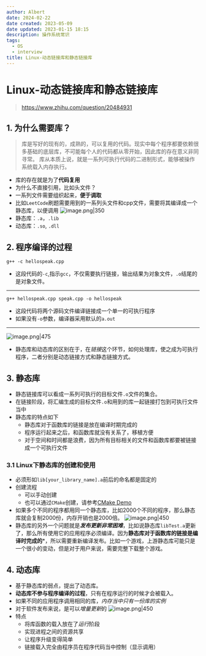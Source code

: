 ```yaml
---
author: Albert
date: 2024-02-22
date created: 2023-05-09
date updated: 2023-01-15 18:15
description: 操作系统常识
tags:
  - OS
  - interview
title: Linux-动态链接库和静态链接库
---
```


# Linux-动态链接库和静态链接库

> https://www.zhihu.com/question/20484931

## 1. 为什么需要库？

> 库是写好的现有的，成熟的，可以复用的代码。现实中每个程序都要依赖很多基础的底层库，不可能每个人的代码都从零开始，因此库的存在意义非同寻常。
> 库从本质上说，就是一系列可执行代码的二进制形式，能够被操作系统载入内存执行。

- 库的存在就是为了**代码复用**
- 为什么不直接引用，比如头文件？
- 一系列文件需要组织起来，**便于调取**
- 比如`LeetCode`刷题需要用到的一系列头文件和cpp文件，需要将其编译成一个静态库，以便调用
![image.png|350](https://img-20221128.oss-cn-shanghai.aliyuncs.com/img-2022-11/20230115165356.png)
- 静态库：`.a`，`.lib`
- 动态库：`.so`, `.dll`

## 2. 程序编译的过程

```shell
g++ -c hellospeak.cpp
```

- 这段代码的`-c`,指示`gcc`，不仅需要执行链接，输出结果为对象文件，`.o`结尾的是对象文件。
---

```shell
g++ hellospeak.cpp speak.cpp -o hellospeak
```

- 这段代码将两个源码文件编译链接成一个单一的可执行程序
- 如果没有`-o`参数，编译器采用默认的`a.out`
---
![image.png|475](https://img-20221128.oss-cn-shanghai.aliyuncs.com/img-2022-11/20230115170249.png)
- 静态库和动态库的区别在于，在*链接*这个环节，如何处理库，使之成为可执行程序，二者分别是动态链接方式和静态链接方式。

## 3. 静态库

- 静态链接库可以看成一系列可执行的目标文件`.o`文件的集合。
- 在链接阶段，将汇编生成的目标文件`.o`和用到的库一起链接打包到可执行文件当中
- 静态库的特点如下
  - 静态库对于函数库的链接是放在编译时期完成的
  - 程序运行起来之后，和函数库就没有关系了，移植方便
  - 对于空间和时间都是浪费，因为所有目标相关的文件和函数库都要被链接成一个可执行文件

### 3.1 Linux下静态库的创建和使用

- 必须形如`lib[your_library_name].a`前后的命名都是固定的
- 创建流程
  - 可以手动创建
  - 也可以通过`CMake`创建，请参考[CMake Demo](https://github.com/wzpan/cmake-demo)
- 如果多个不同的程序都用同一个静态库，比如2000个不同的程序，那么静态库就会复制2000份，内存开销也是2000倍。
![image.png|450](https://img-20221128.oss-cn-shanghai.aliyuncs.com/img-2022-11/20230115180907.png)
- 静态库的另外一个问题就是***发布更新非常困难***，比如说静态库`libTest.a`更新了，那么所有使用它的应用程序必须编译。因为**静态库对于函数库的链接是编译时完成的***，所以需要重新编译发布。比如一个游戏，上游静态库可能只是一个很小的变动，但是对于用户来说，需要完整下载整个游戏。

## 4. 动态库

- 基于静态库的弱点，提出了动态库。
- **动态库不参与程序编译的过程**，只有在程序运行的时候才会被载入。
- 如果不同的应用程序调用相同的库，*内存当中只有一份库的实例*
- 对于软件发布来说，是可以*增量更新*的
![image.png|450](https://img-20221128.oss-cn-shanghai.aliyuncs.com/img-2022-11/20230115181422.png)
- 特点
  - 将库函数的载入放在了*运行*阶段
  - 实现进程之间的资源共享
  - 让程序升级变得简单
  - 链接载入完全由程序员在程序代码当中控制（显示调用）